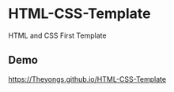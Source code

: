 # HTML-CSS-Template
HTML and CSS First Template
## Demo
https://Theyongs.github.io/HTML-CSS-Template
